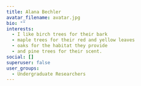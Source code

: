 ```yaml
---
title: Alana Bechler
avatar_filename: avatar.jpg
bio: ""
interests:
  - I like birch trees for their bark
  - maple trees for their red and yellow leaves
  - oaks for the habitat they provide
  - and pine trees for their scent.
social: []
superuser: false
user_groups:
  - Undergraduate Researchers
---
```

